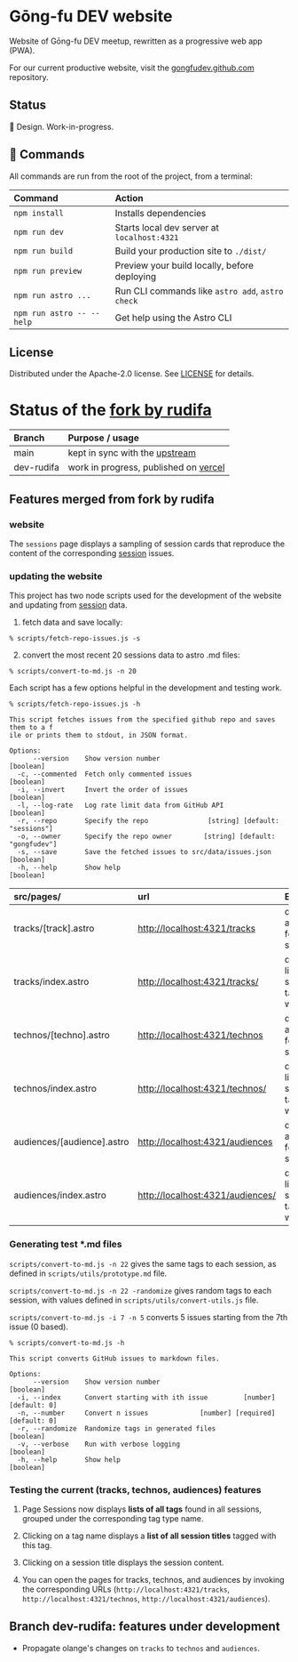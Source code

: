 # Gōng-fu DEV website

Website of Gōng-fu DEV meetup, rewritten as a progressive web app (PWA).

For our current productive website, visit the [gongfudev.github.com](https://github.com/gongfudev/gongfudev.github.com) repository.

## Status

👾 Design. Work-in-progress.

## 🧞 Commands

All commands are run from the root of the project, from a terminal:

| Command                   | Action                                           |
| :------------------------ | :----------------------------------------------- |
| `npm install`             | Installs dependencies                            |
| `npm run dev`             | Starts local dev server at `localhost:4321`      |
| `npm run build`           | Build your production site to `./dist/`          |
| `npm run preview`         | Preview your build locally, before deploying     |
| `npm run astro ...`       | Run CLI commands like `astro add`, `astro check` |
| `npm run astro -- --help` | Get help using the Astro CLI                     |

## License

Distributed under the Apache-2.0 license. See [LICENSE](LICENSE) for details.

# Status of the [fork by rudifa](https://github.com/rudifa/gongfudev-website)

| Branch     | Purpose / usage                                                                         |
| :--------- | :-------------------------------------------------------------------------------------- |
| main       | kept in sync with the [upstream](https://github.com/gongfudev/website.git)              |
| dev-rudifa | work in progress, published on [vercel](https://gongfudev-website.vercel.app/sessions/) |

## Features merged from fork by rudifa

### website

The `sessions` page displays a sampling of session cards that reproduce the content of the corresponding [session](https://github.com/gongfudev/sessions) issues.

### updating the website

This project has two node scripts used for the development of the website and updating from [session](https://github.com/gongfudev/sessions) data.

1. fetch data and save locally:

```
% scripts/fetch-repo-issues.js -s
```

2. convert the most recent 20 sessions data to astro .md files:

```
% scripts/convert-to-md.js -n 20
```

Each script has a few options helpful in the development and testing work.

```
% scripts/fetch-repo-issues.js -h

This script fetches issues from the specified github repo and saves them to a f
ile or prints them to stdout, in JSON format.

Options:
      --version    Show version number                                 [boolean]
  -c, --commented  Fetch only commented issues                         [boolean]
  -i, --invert     Invert the order of issues                          [boolean]
  -l, --log-rate   Log rate limit data from GitHub API                 [boolean]
  -r, --repo       Specify the repo               [string] [default: "sessions"]
  -o, --owner      Specify the repo owner        [string] [default: "gongfudev"]
  -s, --save       Save the fetched issues to src/data/issues.json     [boolean]
  -h, --help       Show help                                           [boolean]
```

| src/pages/                 | url                                          | Effect                                           | Status |
| :------------------------- | :------------------------------------------- | :----------------------------------------------- | ------ |
| tracks/[track].astro       | <http://localhost:4321/tracks>               | display all <tracks> tags found in sessions      | works  |
| tracks/index.astro         | <http://localhost:4321/tracks/><track>       | display links to sessions tagged with <track>    | works  |
| technos/[techno].astro     | <http://localhost:4321/technos>              | display all <technos> tags found in sessions     | works  |
| technos/index.astro        | <http://localhost:4321/technos/><techno>     | display links to sessions tagged with <techno>   | works  |
| audiences/[audience].astro | <http://localhost:4321/audiences>            | display all <audiences> tags found in sessions   | works  |
| audiences/index.astro      | <http://localhost:4321/audiences/><audience> | display links to sessions tagged with <audience> | works  |

### Generating test \*.md files

`scripts/convert-to-md.js -n 22` gives the same tags to each session, as defined in `scripts/utils/prototype.md` file.

`scripts/convert-to-md.js -n 22 -randomize` gives random tags to each session, with values defined in `scripts/utils/convert-utils.js` file.

`scripts/convert-to-md.js -i 7 -n 5` converts 5 issues starting from the 7th issue (0 based).

```
% scripts/convert-to-md.js -h

This script converts GitHub issues to markdown files.

Options:
      --version    Show version number                                 [boolean]
  -i, --index      Convert starting with ith issue         [number] [default: 0]
  -n, --number     Convert n issues             [number] [required] [default: 0]
  -r, --randomize  Randomize tags in generated files                   [boolean]
  -v, --verbose    Run with verbose logging                            [boolean]
  -h, --help       Show help                                           [boolean]
```

### Testing the current (tracks, technos, audiences) features

1. Page Sessions now displays **lists of all tags** found in all sessions, grouped under the corresponding tag type name.

2. Clicking on a tag name displays a **list of all session titles** tagged with this tag.

3. Clicking on a session title displays the session content.

4. You can open the pages for tracks, technos, and audiences by invoking the corresponding URLs (`http://localhost:4321/tracks`, `http://localhost:4321/technos`, `http://localhost:4321/audiences`).

## Branch dev-rudifa: features under development

- Propagate olange's changes on `tracks` to `technos` and `audiences`.
